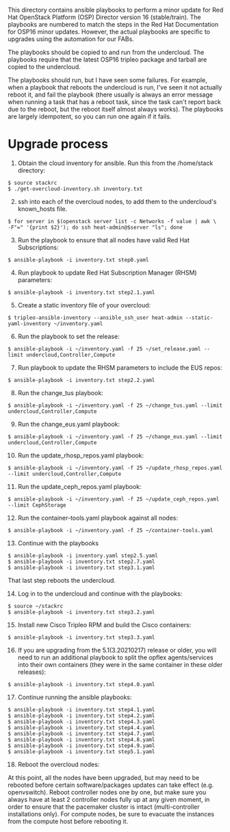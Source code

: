This directory contains ansible playbooks to perform a minor update for
Red Hat OpenStack Platform (OSP) Director version 16 (stable/train). The
playbooks are numbered to match the steps in the Red Hat Documentation for
OSP16 minor updates. However, the actual playbooks are specific to upgrades
using the automation for our FABs.

The playbooks should be copied to and run from the undercloud. The playbooks require
that the latest OSP16 tripleo package and tarball are copied to the undercloud.

The playbooks should run, but I have seen some failures. For example, when a playbook
that reboots the undercloud is run, I've seen it not actually reboot it, and fail
the playbook (there usually is always an error message when running a task that has
a reboot task, since the task can't report back due to the reboot, but the reboot
itself almost always works). The playbooks are largely idempotent, so you can run
one again if it fails.

# Upgrade process
1. Obtain the cloud inventory for ansible. Run this from the /home/stack directory:

<pre><code>$ source stackrc
$ ./get-overcloud-inventory.sh inventory.txt
</code></pre>

2. ssh into each of the overcloud nodes, to add them to the undercloud's known_hosts file.

<pre><code>$ for server in $(openstack server list -c Networks -f value | awk \
-F"=" '{print $2}'); do ssh heat-admin@$server "ls"; done
</code></pre>

3. Run the playbook to ensure that all nodes have valid Red Hat Subscriptions:

<pre><code>$ ansible-playbook -i inventory.txt step0.yaml
</code></pre>

4. Run playbook to update Red Hat Subscription Manager (RHSM) parameters:

<pre><code>$ ansible-playbook -i inventory.txt step2.1.yaml
</code></pre>

5. Create a static inventory file of your overcloud:

<pre><code>$ tripleo-ansible-inventory --ansible_ssh_user heat-admin --static-yaml-inventory ~/inventory.yaml
</code></pre>

6. Run the playbook to set the release:

<pre><code>$ ansible-playbook -i ~/inventory.yaml -f 25 ~/set_release.yaml --limit undercloud,Controller,Compute
</code></pre>

7. Run playbook to update the RHSM parameters to include the EUS repos:

<pre><code>$ ansible-playbook -i inventory.txt step2.2.yaml
</code></pre>

8. Run the change_tus playbook:

<pre><code>$ ansible-playbook -i ~/inventory.yaml -f 25 ~/change_tus.yaml --limit undercloud,Controller,Compute
</code></pre>

9. Run the change_eus.yaml playbook:

<pre><code>$ ansible-playbook -i ~/inventory.yaml -f 25 ~/change_eus.yaml --limit undercloud,Controller,Compute
</code></pre>

10. Run the update_rhosp_repos.yaml playbook:

<pre><code>$ ansible-playbook -i ~/inventory.yaml -f 25 ~/update_rhosp_repos.yaml --limit undercloud,Controller,Compute
</code></pre>

11. Run the update_ceph_repos.yaml playbook:

<pre><code>$ ansible-playbook -i ~/inventory.yaml -f 25 ~/update_ceph_repos.yaml --limit CephStorage
</code></pre>

12. Run the container-tools.yaml playbook against all nodes:

<pre><code>$ ansible-playbook -i ~/inventory.yaml -f 25 ~/container-tools.yaml
</code></pre>

13. Continue with the playbooks
<pre><code>$ ansible-playbook -i inventory.yaml step2.5.yaml
$ ansible-playbook -i inventory.txt step2.7.yaml
$ ansible-playbook -i inventory.txt step3.1.yaml
</code></pre>

That last step reboots the undercloud.

14. Log in to the undercloud and continue with the playbooks:
<pre><code>$ source ~/stackrc
$ ansible-playbook -i inventory.txt step3.2.yaml
</code></pre>

15. Install new Cisco Tripleo RPM and build the Cisco containers:
<pre><code>$ ansible-playbook -i inventory.txt step3.3.yaml
</code></pre>

16. If you are upgrading from the 5.1(3.20210217) release or older, you will need to run an
additional playbook to split the opflex agents/services into their own containers (they were
in the same container in these older releases):
<pre><code>$ ansible-playbook -i inventory.txt step4.0.yaml
</code></pre>

17. Continue running the ansible playbooks:
<pre><code>$ ansible-playbook -i inventory.txt step4.1.yaml
$ ansible-playbook -i inventory.txt step4.2.yaml
$ ansible-playbook -i inventory.txt step4.3.yaml
$ ansible-playbook -i inventory.txt step4.4.yaml
$ ansible-playbook -i inventory.txt step4.7.yaml
$ ansible-playbook -i inventory.txt step4.8.yaml
$ ansible-playbook -i inventory.txt step4.9.yaml
$ ansible-playbook -i inventory.txt step5.1.yaml
</code></pre>

18. Reboot the overcloud nodes:

At this point, all the nodes have been upgraded, but may need to be rebooted before certain
software/packages updates can take effect (e.g. openvswitch). Reboot controller nodes one
by one, but make sure you always have at least 2 controller nodes fully up at any given
moment, in order to ensure that the pacemaker cluster is intact (multi-controller installations
only). For compute nodes, be sure to evacuate the instances from the compute host before
rebooting it.
